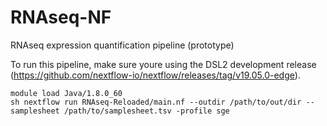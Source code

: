 # RNAseq-NF
RNAseq expression quantification pipeline (prototype)

To run this pipeline, make sure youre using the DSL2 development release (https://github.com/nextflow-io/nextflow/releases/tag/v19.05.0-edge).


```
module load Java/1.8.0_60
sh nextflow run RNAseq-Reloaded/main.nf --outdir /path/to/out/dir --samplesheet /path/to/samplesheet.tsv -profile sge
```

